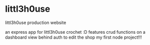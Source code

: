 # littl3h0use
littl3h0use production website

an express app for littl3h0use crochet :D
features crud functions on a dashboard view behind auth to edit the shop
my first node project!!!
